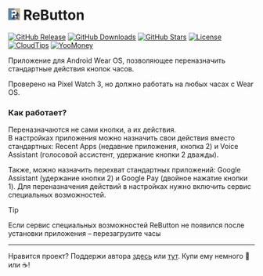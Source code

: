 # <img src="./app/src/main/ic_launcher-playstore.png" width="24" height="24"/> ReButton

[![GitHub Release](https://img.shields.io/github/release/Anonym-tsk/ReButton?style=flat&color=green)](https://github.com/Anonym-tsk/ReButton/releases)
[![GitHub Downloads](https://img.shields.io/github/downloads/Anonym-tsk/ReButton/total?style=flat&color=green)](https://github.com/Anonym-tsk/ReButton/releases)
[![GitHub Stars](https://img.shields.io/github/stars/Anonym-tsk/ReButton?style=flat)](https://github.com/Anonym-tsk/ReButton/stargazers)
[![License](https://img.shields.io/github/license/Anonym-tsk/ReButton.svg?style=flat&color=orange)](LICENSE)
[![CloudTips](https://img.shields.io/badge/donate-CloudTips-598bd7.svg?style=flat)](https://pay.cloudtips.ru/p/4abb2d2f)
[![YooMoney](https://img.shields.io/badge/donate-YooMoney-8037fd.svg?style=flat)](https://yoomoney.ru/to/410019180291197)

Приложение для Android Wear OS, позволяющее переназначить стандартные действия кнопок часов.

Проверено на Pixel Watch 3, но должно работать на любых часах с Wear OS.

### Как работает?

Переназначаются не сами кнопки, а их действия.<br/>
В настройках приложения можно назначить свои действия вместо стандартных: Recent Apps (недавние приложения, кнопка 2) и Voice Assistant (голосовой ассистент, удержание кнопки 2 дважды).

Также, можно назначить перехват стандартных приложений: Google Assistant (удержание кнопки 2) и Google Pay (двойное нажатие кнопки 1). Для переназначения действий в настройках нужно включить сервис специальных возможностей.

> [!TIP]
> Если сервис специальных возможностей ReButton не появился после установки приложения – перезагрузите часы

---

Нравится проект? Поддержи автора [здесь](https://yoomoney.ru/to/410019180291197) или [тут](https://pay.cloudtips.ru/p/4abb2d2f). Купи ему немного :beers: или :coffee:!
